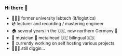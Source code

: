 ### Hi there 👋

- 🧑🏼‍💻 former university labtech (it/logistics) 
- 💿 lecturer and recording / mastering engineer
- 🏠 several  years in the 🇺🇸, now northern Germany 🌊
- 🎸 musician 🤘 metalhead 🇩🇪 bilingual 🇺🇸
- 🔭 currently working on self hosting various projects 
- 🕵🏻‍♂️ still diggin…


